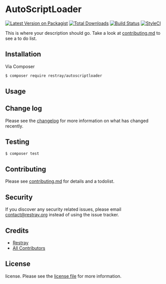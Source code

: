 # AutoScriptLoader

[![Latest Version on Packagist][ico-version]][link-packagist]
[![Total Downloads][ico-downloads]][link-downloads]
[![Build Status][ico-travis]][link-travis]
[![StyleCI][ico-styleci]][link-styleci]

This is where your description should go. Take a look at [contributing.md](contributing.md) to see a to do list.

## Installation

Via Composer

``` bash
$ composer require restray/autoscriptloader
```

## Usage

## Change log

Please see the [changelog](changelog.md) for more information on what has changed recently.

## Testing

``` bash
$ composer test
```

## Contributing

Please see [contributing.md](contributing.md) for details and a todolist.

## Security

If you discover any security related issues, please email contact@restray.org instead of using the issue tracker.

## Credits

- [Restray][link-author]
- [All Contributors][link-contributors]

## License

license. Please see the [license file](license.md) for more information.

[ico-version]: https://img.shields.io/packagist/v/restray/autoscriptloader.svg?style=flat-square
[ico-downloads]: https://img.shields.io/packagist/dt/restray/autoscriptloader.svg?style=flat-square
[ico-travis]: https://img.shields.io/travis/restray/autoscriptloader/master.svg?style=flat-square
[ico-styleci]: https://styleci.io/repos/12345678/shield

[link-packagist]: https://packagist.org/packages/restray/autoscriptloader
[link-downloads]: https://packagist.org/packages/restray/autoscriptloader
[link-travis]: https://travis-ci.org/restray/autoscriptloader
[link-styleci]: https://github.styleci.io/repos/157259649/shield
[link-author]: https://github.com/restray
[link-contributors]: ../../contributors]